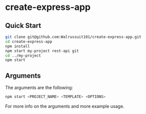 # create-express-app

## Quick Start

```sh
git clone git@github.com:Walrussuit101/create-express-app.git
cd create-express-app
npm install
npm start my-project rest-api git
cd ../my-project
npm start
```

## Arguments

The arguments are the following:<br/>

```sh
npm start <PROJECT_NAME> <TEMPLATE> <OPTIONS>
```

For more info on the arguments and more example usage.
